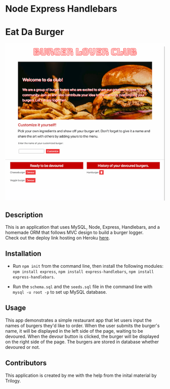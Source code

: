 # Node Express Handlebars
# Eat Da Burger

![screenshot](./public/assets/img/screenshot.png)

## Description

This is an application that uses MySQL, Node, Express, Handlebars, and a homemade ORM that follows MVC design to build a burger logger.
<br>Check out the deploy link hosting on Heroku [here]().

## Installation

* Run `npm init` from the command line, then install the following modules: `npm install express`, `npm install express-handlebars`, `npm install express-handlebars`.

* Run the `schema.sql` and the `seeds.sql` file in the command line with `mysql -u root -p` to set up MySQL database.

## Usage

This app demonstrates a simple restaurant app that let users input the names of burgers they'd like to order. When the user submits the burger's name, it will be displayed in the left side of the page, waiting to be devoured. When the devour button is clicked, the burger will be displayed on the right side of the page. The burgers are stored in database whether devoured or not. 

## Contributors
This application is created by me with the help from the inital material by Trilogy.
